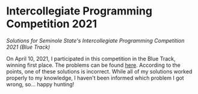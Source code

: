 # Intercollegiate Programming Competition 2021
*Solutions for Seminole State's Intercollegiate Programming Competition 2021 (Blue Track)*

On April 10, 2021, I participated in this competition in the Blue Track, winning first place.
The problems can be found [here](https://www.seminolestate.edu/computers/competition/samples/2021).
According to the points, one of these solutions is incorrect. While all of my solutions worked properly to my knowledge, I haven't been informed which problem I got wrong, so... happy hunting!
